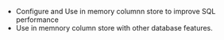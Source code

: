 
* Configure and Use in memory columnn store to improve SQL performance
* Use in memnory column store with other database features.